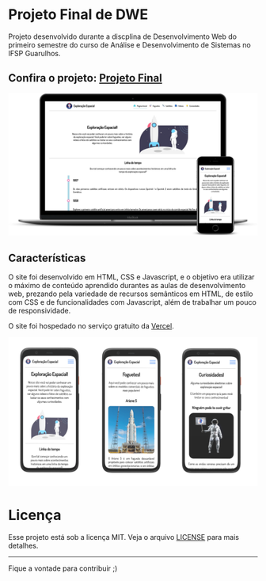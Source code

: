 # Projeto Final de DWE
Projeto desenvolvido durante a discplina de Desenvolvimento Web do primeiro semestre do curso de Análise e Desenvolvimento de Sistemas no IFSP Guarulhos.

## Confira o projeto: [Projeto Final](https://projeto-final-dwe.vercel.app)

<div align="center">
<img src="/docs/mockup.png">
</div>

## Características

O site foi desenvolvido em HTML, CSS e Javascript, e o objetivo era utilizar o máximo de conteúdo aprendido durantes as aulas de desenvolvimento web, prezando pela variedade de recursos semânticos em HTML, de estilo com CSS e de funcionalidades com Javascript, além de trabalhar um pouco de responsividade.

O site foi hospedado no serviço gratuito da [Vercel](https://vercel.com/).

<div align="center">
<img src="/docs/mobile.png">
</div>

# Licença

Esse projeto está sob a licença MIT. Veja o arquivo [LICENSE](LICENSE) para mais detalhes.

---

Fique a vontade para contribuir ;)
